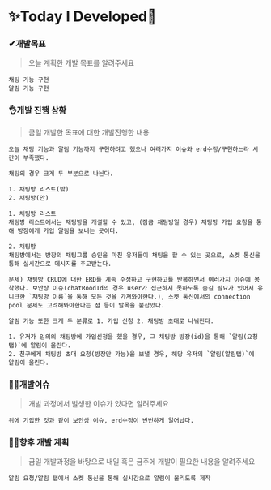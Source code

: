 # ✨Today I Developed🤞



### ✔개발목표

> 오늘 계획한 개발 목표를 알려주세요

```
채팅 기능 구현
알림 기능 구현
```





### 👌개발 진행 상황

> 금일 개발한 목표에 대한 개발진행한 내용

```
오늘 채팅 기능과 알림 기능까지 구현하려고 했으나 여러가지 이슈와 erd수정/구현하느라 시간이 부족했다.

채팅의 경우 크게 두 부분으로 나뉜다.

1. 채팅방 리스트(밖)
2. 채팅방(안)

1. 채팅방 리스트
채팅방 리스트에서는 채팅방을 개설할 수 있고, (잠금 채팅방일 경우) 채팅방 가입 요청을 통해 방장에게 가입 알림을 보내는 곳이다.

2. 채팅방
채팅방에서는 방장의 채팅그룹 승인을 마친 유저들이 채팅을 할 수 있는 곳으로, 소켓 통신을 통해 실시간으로 메시지를 주고받는다.

문제) 채팅방 CRUD에 대한 ERD를 계속 수정하고 구현하고를 반복하면서 여러가지 이슈에 봉착했다. 보안상 이슈(chatRoodId의 경우 user가 접근하지 못하도록 숨길 필요가 있어서 유니크한 `채팅방 이름`을 통해 모든 것을 가져와야한다.), 소켓 통신에서의 connection pool 문제도 고려해봐야한다는 점 등이 발목을 붙잡았다.

알림 기능 또한 크게 두 분류로 1. 가입 신청 2. 채팅방 초대로 나눠진다.

1. 유저가 임의의 채팅방에 가입신청을 했을 경우, 그 채팅방 방장(id)을 통해 `알림(요청탭)`에 알림이 울린다.
2. 친구에게 채팅방 초대 요청(방장만 가능)을 보낼 경우, 해당 유저의 `알림(알림탭)`에 알림이 울린다. 
```





### 🤷‍♂️개발이슈

> 개발 과정에서 발생한 이슈가 있다면 알려주세요

```
위에 기입한 것과 같이 보안상 이슈, erd수정이 빈번하게 일어났다.
```





### 🐱‍🚀향후 개발 계획

> 금일 개발과정을 바탕으로 내일 혹은 금주에 개발이 필요한 내용을 알려주세요

```
알림 요청/알림 탭에서 소켓 통신을 통해 실시간으로 알림이 울리도록 제작
```

